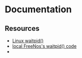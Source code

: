 # Documentation

## Resources

- [Linux waitpid()](https://stackoverflow.com/questions/21248840/example-of-waitpid-in-use)
- [local FreeNos's waitpid() code](../../lib/libposix/sys/wait/waitpid.cpp)
- []()